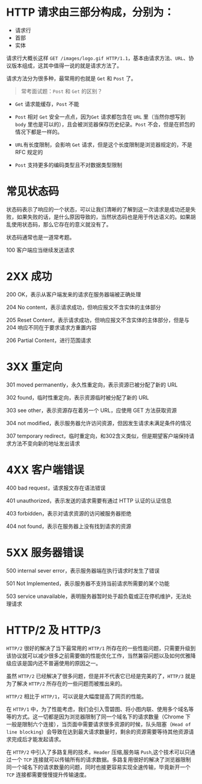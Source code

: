 # HTTP 请求由三部分构成，分别为：

- 请求行
- 首部
- 实体

请求行大概长这样 `GET /images/logo.gif HTTP/1.1`，基本由请求方法、`URL`、协议版本组成，这其中值得一说的就是请求方法了。

请求方法分为很多种，最常用的也就是 `Get` 和 `Post` 了。

> 常考面试题：`Post` 和 `Get` 的区别？

- `Get` 请求能缓存，`Post` 不能

- `Post` 相对 `Get` 安全一点点，因为`Get` 请求都包含在 `URL` 里（当然你想写到 `body` 里也是可以的），且会被浏览器保存历史纪录。`Post` 不会，但是在抓包的情况下都是一样的。

- `URL`有长度限制，会影响 `Get` 请求，但是这个长度限制是浏览器规定的，不是 RFC 规定的

- `Post` 支持更多的编码类型且不对数据类型限制

# 常见状态码

状态码表示了响应的一个状态，可以让我们清晰的了解到这一次请求是成功还是失败，如果失败的话，是什么原因导致的，当然状态码也是用于传达语义的。如果胡乱使用状态码，那么它存在的意义就没有了。

状态码通常也是一道常考题。

100 客户端应当继续发送请求

# 2XX 成功

200 OK，表示从客户端发来的请求在服务器端被正确处理

204 No content，表示请求成功，但响应报文不含实体的主体部分

205 Reset Content，表示请求成功，但响应报文不含实体的主体部分，但是与 204 响应不同在于要求请求方重置内容

206 Partial Content，进行范围请求

# 3XX 重定向

301 moved permanently，永久性重定向，表示资源已被分配了新的 URL

302 found，临时性重定向，表示资源临时被分配了新的 URL

303 see other，表示资源存在着另一个 URL，应使用 GET 方法获取资源

304 not modified，表示服务器允许访问资源，但因发生请求未满足条件的情况

307 temporary redirect，临时重定向，和302含义类似，但是期望客户端保持请求方法不变向新的地址发出请求

# 4XX 客户端错误

400 bad request，请求报文存在语法错误

401 unauthorized，表示发送的请求需要有通过 HTTP 认证的认证信息

403 forbidden，表示对请求资源的访问被服务器拒绝

404 not found，表示在服务器上没有找到请求的资源

# 5XX 服务器错误

500 internal sever error，表示服务器端在执行请求时发生了错误

501 Not Implemented，表示服务器不支持当前请求所需要的某个功能

503 service unavailable，表明服务器暂时处于超负载或正在停机维护，无法处理请求

# HTTP/2 及 HTTP/3

`HTTP/2` 很好的解决了当下最常用的 `HTTP/1` 所存在的一些性能问题，只需要升级到该协议就可以减少很多之前需要做的性能优化工作，当然兼容问题以及如何优雅降级应该是国内还不普遍使用的原因之一。

虽然 `HTTP/2` 已经解决了很多问题，但是并不代表它已经是完美的了，`HTTP/3` 就是为了解决 `HTTP/2` 所存在的一些问题而被推出来的。

`HTTP/2` 相比于 `HTTP/1`，可以说是大幅度提高了网页的性能。

在 `HTTP/1` 中，为了性能考虑，我们会引入雪碧图、将小图内联、使用多个域名等等的方式。这一切都是因为浏览器限制了同一个域名下的请求数量（Chrome 下一般是限制六个连接），当页面中需要请求很多资源的时候，队头阻塞（`Head of line blocking`）会导致在达到最大请求数量时，剩余的资源需要等待其他资源请求完成后才能发起请求。

在 `HTTP/2` 中引入了多路复用的技术，`Header` 压缩,服务端 `Push`,这个技术可以只通过一个 `TCP` 连接就可以传输所有的请求数据。多路复用很好的解决了浏览器限制同一个域名下的请求数量的问题，同时也接更容易实现全速传输，毕竟新开一个 `TCP` 连接都需要慢慢提升传输速度。